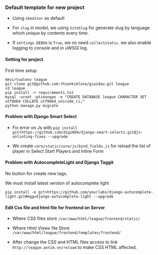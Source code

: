 ### Default template for new project

* Using `CKeditor` as default


* For `slug` in model, we using `SiteSlug` for generate slug by language which unique by contents every time.

* If `settings.DEBUG` is `True`, we no need `collectstatic`. we also enable logging to console and in uWSGI log.

#### Setting for project

First time setup

```commandline
mkvirtualenv league
git clone git@github.com:thienkimlove/giaidau.git league
cd league 
pip install -r requirements.txt
mysql -uroot -ptieungao -e "CREATE DATABASE league CHARACTER SET utf8mb4 COLLATE utf8mb4_unicode_ci;"
python manage.py migrate
```

#### Problem with Django Smart Select

* Fix error on Js with `pip install git+https://github.com/digi604/django-smart-selects.git@js-unlinting-fixes --upgrade`

* We create `core/static/core/js/bind_fields.js` for reload the list of player in  Select Start Players and Inline Form


#### Problem with AutocompleteLight and Django Taggit

No button for create new tags.

We must install latest version of autocomplete light

`pip install -e git+https://github.com/yourlabs/django-autocomplete-light.git#egg=django-autocomplete-light --upgrade`

#### Edit Css file and html file for frontend on Server

* Where CSS files store `/var/www/html/league/frontend/static/`

* Where Html Views file Store `/var/www/html/league/frontend/templates/frontend/`

* After change the CSS and HTML files access to link `http://league.antim.vn/reload` to make CSS HTML affected.



